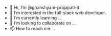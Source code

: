 - 👋 Hi, I’m @ghanshyam-prajapati-it
- 👀 I’m interested in the full-stack web developer.
- 🌱 I’m currently learning ...
- 💞️ I’m looking to collaborate on ...
- 📫 How to reach me ...

<!---
Ghanshyam-Prajapati-it/Ghanshyam-Prajapati-it is a ✨ special ✨ repository because its `README.md` (this file) appears on your GitHub profile.
You can click the Preview link to take a look at your changes.
--->
